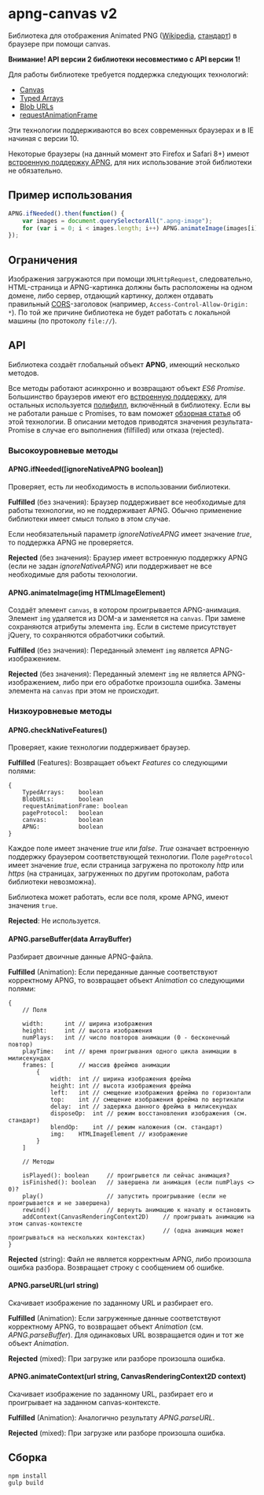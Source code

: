 apng-canvas v2
==============

Библиотека для отображения Animated PNG ([Wikipedia](http://en.wikipedia.org/wiki/APNG), [стандарт](https://wiki.mozilla.org/APNG_Specification)) 
в браузере при помощи canvas.

**Внимание! API версии 2 библиотеки несовместимо с API версии 1!**

Для работы библиотеке требуется поддержка следующих технологий:

 * [Canvas](http://caniuse.com/#feat=canvas)
 * [Typed Arrays](http://caniuse.com/#feat=typedarrays)
 * [Blob URLs](http://caniuse.com/#feat=bloburls)
 * [requestAnimationFrame](http://caniuse.com/#feat=requestanimationframe)
 
Эти технологии поддерживаются во всех современных браузерах и в IE начиная с версии 10.

Некоторые браузеры (на данный момент это Firefox и Safari 8+) имеют [встроенную поддержку APNG](http://caniuse.com/#feat=apng),
для них использование этой библиотеки не обязательно.

Пример использования
-----------

```javascript
APNG.ifNeeded().then(function() {
    var images = document.querySelectorAll(".apng-image");
    for (var i = 0; i < images.length; i++) APNG.animateImage(images[i]);
});
```

Ограничения
-----------

Изображения загружаются при помощи `XMLHttpRequest`, следовательно, HTML-страница и APNG-картинка должны быть расположены на одном домене,
либо сервер, отдающий картинку, должен отдавать правильный [CORS](http://www.w3.org/TR/cors/ "Cross-Origin Resource Sharing")-заголовок
(например, `Access-Control-Allow-Origin: *`). По той же причине библиотека не будет работать с локальной машины (по протоколу `file://`).

API
-----------

Библиотека создаёт глобальный объект **APNG**, имеющий несколько методов.

Все методы работают асинхронно и возвращают объект *ES6 Promise*. Большинство браузеров имеют его [встроенную поддержку](http://caniuse.com/#feat=promises), 
для остальных используется [полифилл](https://github.com/jakearchibald/es6-promise), включённый в библиотеку.
Если вы не работали раньше с Promises, то вам поможет [обзорная статья](http://www.html5rocks.com/en/tutorials/es6/promises/) об этой технологии. В описании методов приводятся
значения результата-Promise в случае его выполнения (filfilled) или отказа (rejected).

### Высокоуровневые методы

#### APNG.ifNeeded(\[ignoreNativeAPNG boolean\])
Проверяет, есть ли необходимость в использовании библиотеки.

**Fulfilled** (без значения): Браузер поддерживает все необходимые для работы технологии, но не поддерживает APNG. Обычно применение
библиотеки имеет смысл только в этом случае.

Если необязательный параметр *ignoreNativeAPNG* имеет значение *true*, то поддержка APNG не проверяется.

**Rejected** (без значения): Браузер имеет встроенную поддержку APNG (если не задан *ignoreNativeAPNG*) или поддерживает не все необходимые для работы технологии.

#### APNG.animateImage(img HTMLImageElement)
Создаёт элемент `canvas`, в котором проигрывается APNG-анимация. Элемент `img` удаляется из DOM-а и заменяется на `canvas`.
При замене сохраняются атрибуты элемента `img`. Если в системе присутствует jQuery, то сохраняются обработчики событий.

**Fulfilled** (без значения): Переданный элемент `img` является APNG-изображением.

**Rejected** (без значения): Переданный элемент `img` не является APNG-изображением, либо при его обработке произошла ошибка. Замены элемента на `canvas` при этом не происходит. 

### Низкоуровневые методы

#### APNG.checkNativeFeatures()
Проверяет, какие технологии поддерживает браузер.

**Fulfilled** (Features): Возвращает объект *Features* со следующими полями:

    {
        TypedArrays:    boolean
        BlobURLs:       boolean
        requestAnimationFrame: boolean
        pageProtocol:   boolean
        canvas:         boolean
        APNG:           boolean
    }

Каждое поле имеет значение *true* или *false*. *True* означает встроенную поддержку браузером соответствующей технологии. 
Поле `pageProtocol` имеет значение *true*, если страница загружена по протоколу *http* или *https* (на страницах, загруженных по другим протоколам,
работа библиотеки невозможна).

Библиотека может работать, если все поля, кроме APNG, имеют значения `true`.

**Rejected**: Не используется.

#### APNG.parseBuffer(data ArrayBuffer)
Разбирает двоичные данные APNG-файла.

**Fulfilled** (Animation): Если переданные данные соответствуют корректному APNG, то возвращает объект *Animation* со следующими полями:

    {
        // Поля
        
        width:      int // ширина изображения
        height:     int // высота изображения
        numPlays:   int // число повторов анимации (0 - бесконечный повтор)
        playTime:   int // время проигрывания одного цикла анимации в милисекундах
        frames: [       // массив фреймов анимации
            {
                width:  int // ширина изображения фрейма
                height: int // высота изображения фрейма
                left:   int // смещение изображения фрейма по горизонтали
                top:    int // смещение изображения фрейма по вертикали
                delay:  int // задержка данного фрейма в милисекундах
                disposeOp:  int // режим восстановления изображения (см. стандарт)
                blendOp:    int // режим наложения (см. стандарт)
                img:    HTMLImageElement // изображение                   
            }
        ]
        
        // Методы
        
        isPlayed(): boolean     // проигрывется ли сейчас анимация? 
        isFinished(): boolean   // завершена ли анимация (если numPlays <> 0)? 
        play()                  // запустить проигрывание (если не проигрывается и не завершена)
        rewind()                // вернуть анимацию к началу и остановить
        addContext(CanvasRenderingContext2D)    // проигрывать анимацию на этом canvas-контексте 
                                                // (одна анимация может проигрываться на нескольких контекстах)
    }

**Rejected** (string): Файл не является корректным APNG, либо произошла ошибка разбора. Возвращает строку с сообщением об ошибке.

#### APNG.parseURL(url string)
Скачивает изображение по заданному URL и разбирает его.

**Fulfilled** (Animation): Если загруженные данные соответствуют корректному APNG, то возвращает объект *Animation* (см. *APNG.parseBuffer*).
Для одинаковых URL возвращается один и тот же объект *Animation*.

**Rejected** (mixed): При загрузке или разборе произошла ошибка.

#### APNG.animateContext(url string, CanvasRenderingContext2D context)
Скачивает изображение по заданному URL, разбирает его и проигрывает на заданном canvas-контексте.

**Fulfilled** (Animation): Аналогично результату *APNG.parseURL*.

**Rejected** (mixed): При загрузке или разборе произошла ошибка.

Сборка
-----------

    npm install
    gulp build
